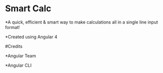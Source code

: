 # Smart Calc

*A quick, efficient & smart way to make calculations all in a single line input format!

*Created using Angular 4


#Credits

*Angular Team

*Angular CLI
